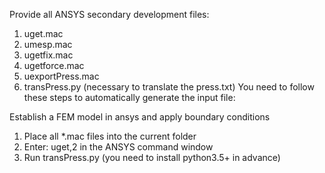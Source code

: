 Provide all ANSYS secondary development files:

1. uget.mac
2. umesp.mac
3. ugetfix.mac
4. ugetforce.mac
5. uexportPress.mac
6. transPress.py (necessary to translate the press.txt)
You need to follow these steps to automatically generate the input file:

Establish a FEM model in ansys and apply boundary conditions
1. Place all *.mac files into the current folder
2. Enter: uget,2 in the ANSYS command window
3. Run transPress.py (you need to install python3.5+ in advance)
